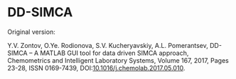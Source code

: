 DD-SIMCA
===========================================

Original version:

Y.V. Zontov, O.Ye. Rodionova, S.V. Kucheryavskiy, A.L. Pomerantsev,
DD-SIMCA – A MATLAB GUI tool for data driven SIMCA approach, Chemometrics and Intelligent Laboratory Systems, Volume 167, 2017,
Pages 23-28, ISSN 0169-7439, DOI:[10.1016/j.chemolab.2017.05.010](https://doi.org/10.1016/j.chemolab.2017.05.010).